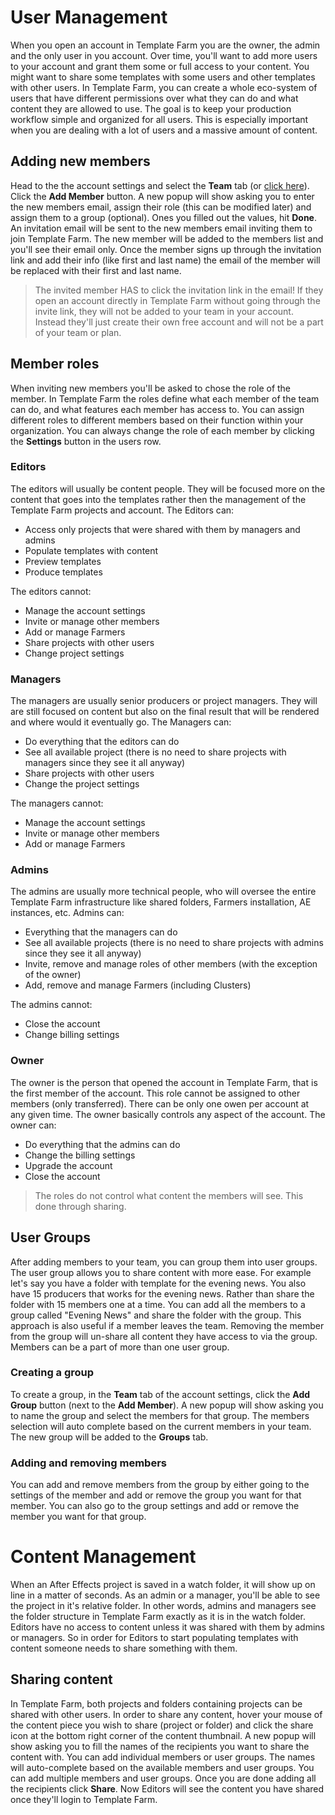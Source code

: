# User Management
When you open an account in Template Farm you are the owner, the admin and the only user in you account. Over time, you'll want to add more users to your account and grant them some or full access to your content.
You might want to share some templates with some users and other templates with other users. In Template Farm, you can create a whole eco-system of users that have different permissions over what they can do and what content
they are allowed to use. The goal is to keep your production workflow simple and organized for all users. This is especially important when you are dealing with a lot of users and a massive amount of content.

## Adding new members
Head to the the account settings and select the **Team** tab (or [click here](https://www.templatefarm.io/account/settings/users)). Click the **Add Member** button. A new popup will show asking you to enter
the new members email, assign their role (this can be modified later) and assign them to a group (optional). Ones you filled out the values, hit **Done**. An invitation email will be sent to the new members email inviting them to join
Template Farm. The new member will be added to the members list and you'll see their email only. Once the member signs up through the invitation link and add their info (like first and last name) the email of the member will be replaced with their first and last name.

> The invited member HAS to click the invitation link in the email! If they open an account directly in Template Farm without going through the invite link, they will not be added to your team in your account.
Instead they'll just create their own free account and will not be a part of your team or plan.

## Member roles
When inviting new members you'll be asked to chose the role of the member. In Template Farm the roles define what each member of the team can do, and what features each member has access to.
You can assign different roles to different members based on their function within your organization. You can always change the role of each member by clicking the **Settings** button in the users row.

### Editors
The editors will usually be content people. They will be focused more on the content that goes into the templates rather then the management of the Template Farm projects and account.
The Editors can:
* Access only projects that were shared with them by managers and admins
* Populate templates with content
* Preview templates
* Produce templates

The editors cannot:
* Manage the account settings
* Invite or manage other members
* Add or manage Farmers
* Share projects with other users
* Change project settings

### Managers
The managers are usually senior producers or project managers. They will are still focused on content but also on the final result that will be rendered and where would it eventually go.
The Managers can:
* Do everything that the editors can do
* See all available project (there is no need to share projects with managers since they see it all anyway)
* Share projects with other users
* Change the project settings

The managers cannot:
* Manage the account settings
* Invite or manage other members
* Add or manage Farmers

### Admins
The admins are usually more technical people, who will oversee the entire Template Farm infrastructure like shared folders, Farmers installation, AE instances, etc.
Admins can:
* Everything that the managers can do
* See all available projects (there is no need to share projects with admins since they see it all anyway)
* Invite, remove and manage roles of other members (with the exception of the owner)
* Add, remove and manage Farmers (including Clusters)

The admins cannot:
* Close the account
* Change billing settings

### Owner
The owner is the person that opened the account in Template Farm, that is the first member of the account. This role cannot be assigned to other members (only transferred). There can be only one owen per account at any given time.
The owner basically controls any aspect of the account. The owner can:
* Do everything that the admins can do
* Change the billing settings
* Upgrade the account
* Close the account

> The roles do not control what content the members will see. This done through sharing.

## User Groups
After adding members to your team, you can group them into user groups. The user group allows you to share content with more ease. For example let's say you have a folder with template for the evening news.
You also have 15 producers that works for the evening news. Rather than share the folder with 15 members one at a time. You can add all the members to a group called "Evening News" and share the folder with the group.
This approach is also useful if a member leaves the team. Removing the member from the group will un-share all content they have access to via the group. Members can be a part of more than one user group.

### Creating a group
To create a group, in the **Team** tab of the account settings, click the **Add Group** button (next to the **Add Member**). A new popup will show asking you to name the group and select the members for that group.
The members selection will auto complete based on the current members in your team. The new group will be added to the **Groups** tab.

### Adding and removing members
You can add and remove members from the group by either going to the settings of the member and add or remove the group you want for that member.
You can also go to the group settings and add or remove the member you want for that group.

# Content Management
When an After Effects project is saved in a watch folder, it will show up on line in a matter of seconds. As an admin or a manager, you'll be able to see the project in it's relative folder. In other words, admins and managers
see the folder structure in Template Farm exactly as it is in the watch folder. Editors have no access to content unless it was shared with them by admins or managers. So in order for Editors to start populating templates with content
someone needs to share something with them.

## Sharing content
In Template Farm, both projects and folders containing projects can be shared with other users. In order to share any content, hover your mouse of the content piece you wish to share (project or folder)
and click the share icon at the bottom right corner of the content thumbnail. A new popup will show asking you to fill the names of the recipients you want to share the content with. You can add individual members or user groups.
The names will auto-complete based on the available members and user groups. You can add multiple members and user groups. Once you are done adding all the recipients click **Share**. Now Editors will see the content you have shared once
they'll login to Template Farm.

